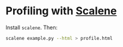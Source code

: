# Profiling with [Scalene](https://github.com/plasma-umass/scalene)

Install `scalene`. Then:
```bash
scalene example.py --html > profile.html
```
